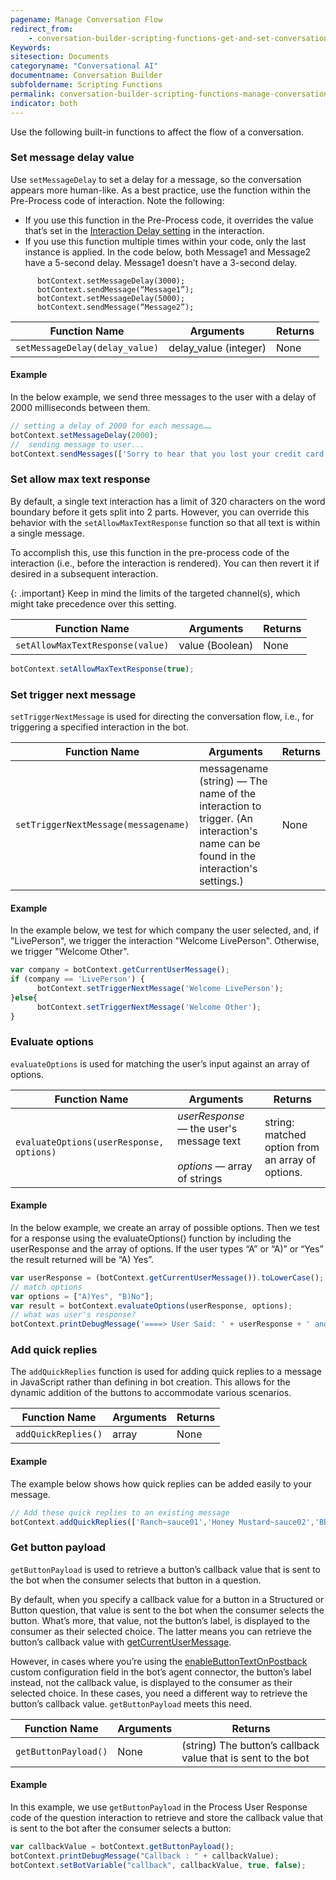 ```yaml
---
pagename: Manage Conversation Flow
redirect_from:
    - conversation-builder-scripting-functions-get-and-set-conversation-flow-data.html
Keywords:
sitesection: Documents
categoryname: "Conversational AI"
documentname: Conversation Builder
subfoldername: Scripting Functions
permalink: conversation-builder-scripting-functions-manage-conversation-flow.html
indicator: both
---
```


Use the following built-in functions to affect the flow of a conversation.

### Set message delay value

Use `setMessageDelay` to set a delay for a message, so the conversation appears more human-like. As a best practice, use the function within the Pre-Process code of interaction. Note the following:

* If you use this function in the Pre-Process code, it overrides the value that’s set in the [Interaction Delay setting](conversation-builder-interactions-configuration-settings.html#basic-settings) in the interaction.
* If you use this function multiple times within your code, only the last instance is applied. In the code below, both Message1 and Message2 have a 5-second delay. Message1 doesn’t have a 3-second delay.

```
      botContext.setMessageDelay(3000);
      botContext.sendMessage(“Message1”);
      botContext.setMessageDelay(5000);
      botContext.sendMessage(“Message2”);
```

| Function Name | Arguments | Returns |
| --- | --- | --- |
| `setMessageDelay(delay_value)` | delay_value (integer) | None |

#### Example

In the below example, we send three messages to the user with a delay of 2000 milliseconds between them.

```javascript
// setting a delay of 2000 for each message……
botContext.setMessageDelay(2000);
//  sending message to user...
botContext.sendMessages(['Sorry to hear that you lost your credit card.','I just put the stop on your credit card', 'If you find any unauthorized transaction please let us know as soon as possible so we can remove them from your bill']);
```


### Set allow max text response

By default, a single text interaction has a limit of 320 characters on the word boundary before it gets split into 2 parts. However, you can override this behavior with the `setAllowMaxTextResponse` function so that all text is within a single message.

To accomplish this, use this function in the pre-process code of the interaction (i.e., before the interaction is rendered). You can then revert it if desired in a subsequent interaction.

{: .important}
Keep in mind the limits of the targeted channel(s), which might take precedence over this setting.

| Function Name | Arguments | Returns |
| --- | --- | --- |
| `setAllowMaxTextResponse(value)` | value (Boolean) | None |

```javascript
botContext.setAllowMaxTextResponse(true);
```


### Set trigger next message

`setTriggerNextMessage` is used for directing the conversation flow, i.e., for triggering a specified interaction in the bot.

| Function Name | Arguments | Returns |
| --- | --- | --- |
| `setTriggerNextMessage(messagename)` | messagename (string) — The name of the interaction to trigger. (An interaction's name can be found in the interaction's settings.) | None |

#### Example

In the example below, we test for which company the user selected, and, if "LivePerson", we trigger the interaction "Welcome LivePerson". Otherwise, we trigger "Welcome Other".

```javascript
var company = botContext.getCurrentUserMessage();
if (company == 'LivePerson') {
      botContext.setTriggerNextMessage('Welcome LivePerson');
}else{
      botContext.setTriggerNextMessage('Welcome Other');
}
```

### Evaluate options

`evaluateOptions` is used for matching the user’s input against an array of options.

| Function Name | Arguments | Returns |
| --- | --- | --- |
| `evaluateOptions(userResponse, options)` | <em>userResponse</em> — the user's message text<br><br><em>options</em> — array of strings | string: matched option from an array of options. |

#### Example

In the below example, we create an array of possible options. Then we test for a response using the evaluateOptions() function by including the userResponse and the array of options. If the user types “A” or “A)” or “Yes” the result returned will be “A) Yes”.

```javascript
var userResponse = (botContext.getCurrentUserMessage()).toLowerCase();
// match options
var options = ["A)Yes", "B)No"];
var result = botContext.evaluateOptions(userResponse, options);
// what was user's response?
botContext.printDebugMessage('====> User Said: ' + userResponse + ' and MATCH result = '+ result);
```

### Add quick replies

The `addQuickReplies` function is used for adding quick replies to a message in JavaScript rather than defining in bot creation. This allows for the dynamic addition of the buttons to accommodate various scenarios.

| Function Name | Arguments | Returns |
| --- | --- | --- |
| `addQuickReplies()` | array | None |

#### Example

The example below shows how quick replies can be added easily to your message.

```javascript
// Add these quick replies to an existing message
botContext.addQuickReplies(['Ranch~sauce01','Honey Mustard~sauce02','BBQ~sauce03','Hot~sauce04']);
```

### Get button payload

`getButtonPayload` is used to retrieve a button’s callback value that is sent to the bot when the consumer selects that button in a question.

By default, when you specify a callback value for a button in a Structured or Button question, that value is sent to the bot when the consumer selects the button. What’s more, that value, not the button’s label, is displayed to the consumer as their selected choice. The latter means you can retrieve the button’s callback value with [getCurrentUserMessage](conversation-builder-scripting-functions-get-set-session-data.html#get-current-user-message).

However, in cases where you’re using the [enableButtonTextOnPostback](conversation-builder-testing-deployment-deploying-to-conversational-cloud.html#enablebuttontextonpostback) custom configuration field in the bot’s agent connector, the button’s label instead, not the callback value, is displayed to the consumer as their selected choice. In these cases, you need a different way to retrieve the button’s callback value. `getButtonPayload` meets this need.

| Function Name | Arguments | Returns |
| --- | --- | --- |
| `getButtonPayload()` | None | (string) The button’s callback value that is sent to the bot |

#### Example

In this example, we use `getButtonPayload` in the Process User Response code of the question interaction to retrieve and store the callback value that is sent to the bot after the consumer selects a button:

```javascript
var callbackValue = botContext.getButtonPayload();
botContext.printDebugMessage("Callback : " + callbackValue);
botContext.setBotVariable("callback", callbackValue, true, false);
```
